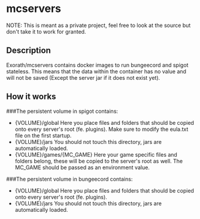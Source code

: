# mcservers
NOTE: This is meant as a private project, feel free to look at the source but don't take it to work for granted.
## Description
Exorath/mcservers contains docker images to run bungeecord and spigot stateless. This means that the data within the container has no value and will not be saved (Except the server jar if it does not exist yet).

## How it works
###The persistent volume in spigot contains:
* {VOLUME}/global
    Here you place files and folders that should be copied onto every server's root (fe. plugins). Make sure to modify the eula.txt file on the first startup.
* {VOLUME}/jars
    You should not touch this directory, jars are automatically loaded.
* {VOLUME}/games/{MC_GAME}
    Here your game specific files and folders belong, these will be copied to the server's root as well. The MC_GAME should be passed as an environment value.

###The persistent volume in bungeecord contains:
* {VOLUME}/global
    Here you place files and folders that should be copied onto every server's root (fe. plugins).
* {VOLUME}/jars
    You should not touch this directory, jars are automatically loaded.
